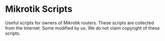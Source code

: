 # Mikrotik Scripts

Useful scripts for owners of Mikrotik routers.
These scripts are collected from the Internet. Some modified by us.
We do not claim copyright of these scripts.
